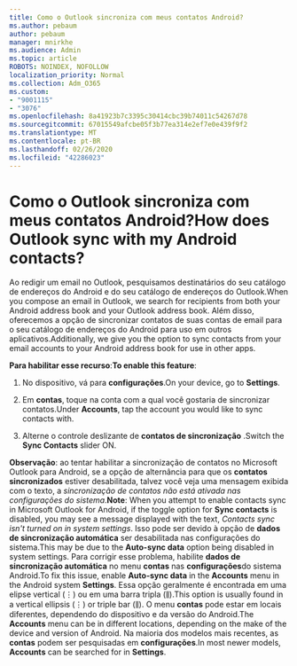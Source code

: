 ```yaml
---
title: Como o Outlook sincroniza com meus contatos Android?
ms.author: pebaum
author: pebaum
manager: mnirkhe
ms.audience: Admin
ms.topic: article
ROBOTS: NOINDEX, NOFOLLOW
localization_priority: Normal
ms.collection: Adm_O365
ms.custom:
- "9001115"
- "3076"
ms.openlocfilehash: 8a41923b7c3395c30414cbc39b74011c54267d78
ms.sourcegitcommit: 67015549afcbe05f3b77ea314e2ef7e0e439f9f2
ms.translationtype: MT
ms.contentlocale: pt-BR
ms.lasthandoff: 02/26/2020
ms.locfileid: "42286023"
---
```

# <a name="how-does-outlook-sync-with-my-android-contacts"></a><span data-ttu-id="1d134-102">Como o Outlook sincroniza com meus contatos Android?</span><span class="sxs-lookup"><span data-stu-id="1d134-102">How does Outlook sync with my Android contacts?</span></span>

<span data-ttu-id="1d134-103">Ao redigir um email no Outlook, pesquisamos destinatários do seu catálogo de endereços do Android e do seu catálogo de endereços do Outlook.</span><span class="sxs-lookup"><span data-stu-id="1d134-103">When you compose an email in Outlook, we search for recipients from both your Android address book and your Outlook address book.</span></span> <span data-ttu-id="1d134-104">Além disso, oferecemos a opção de sincronizar contatos de suas contas de email para o seu catálogo de endereços do Android para uso em outros aplicativos.</span><span class="sxs-lookup"><span data-stu-id="1d134-104">Additionally, we give you the option to sync contacts from your email accounts to your Android address book for use in other apps.</span></span> 
 
<span data-ttu-id="1d134-105">**Para habilitar esse recurso**:</span><span class="sxs-lookup"><span data-stu-id="1d134-105">**To enable this feature**:</span></span>
 
1. <span data-ttu-id="1d134-106">No dispositivo, vá para **configurações**.</span><span class="sxs-lookup"><span data-stu-id="1d134-106">On your device, go to **Settings**.</span></span>

2. <span data-ttu-id="1d134-107">Em **contas**, toque na conta com a qual você gostaria de sincronizar contatos.</span><span class="sxs-lookup"><span data-stu-id="1d134-107">Under **Accounts**, tap the account you would like to sync contacts with.</span></span>

3. <span data-ttu-id="1d134-108">Alterne o controle deslizante de **contatos de sincronização** .</span><span class="sxs-lookup"><span data-stu-id="1d134-108">Switch the **Sync Contacts** slider ON.</span></span>
 
<span data-ttu-id="1d134-109">**Observação**: ao tentar habilitar a sincronização de contatos no Microsoft Outlook para Android, se a opção de alternância para que os **contatos sincronizados** estiver desabilitada, talvez você veja uma mensagem exibida com o texto, a *sincronização de contatos não está ativada nas configurações do sistema*.</span><span class="sxs-lookup"><span data-stu-id="1d134-109">**Note**: When you attempt to enable contacts sync in Microsoft Outlook for Android, if the toggle option for **Sync contacts** is disabled, you may see a message displayed with the text, *Contacts sync isn't turned on in system settings*.</span></span> <span data-ttu-id="1d134-110">Isso pode ser devido à opção de **dados de sincronização automática** ser desabilitada nas configurações do sistema.</span><span class="sxs-lookup"><span data-stu-id="1d134-110">This may be due to the **Auto-sync data** option being disabled in system settings.</span></span> <span data-ttu-id="1d134-111">Para corrigir esse problema, habilite **dados de sincronização automática** no menu **contas** nas **configurações**do sistema Android.</span><span class="sxs-lookup"><span data-stu-id="1d134-111">To fix this issue, enable  **Auto-sync data** in the  **Accounts** menu in the Android system  **Settings**.</span></span> <span data-ttu-id="1d134-112">Essa opção geralmente é encontrada em uma elipse vertical (⋮) ou em uma barra tripla (⫼).</span><span class="sxs-lookup"><span data-stu-id="1d134-112">This option is usually found in a vertical ellipsis (⋮) or triple bar (⫼).</span></span> <span data-ttu-id="1d134-113">O menu **contas** pode estar em locais diferentes, dependendo do dispositivo e da versão do Android.</span><span class="sxs-lookup"><span data-stu-id="1d134-113">The  **Accounts** menu can be in different locations, depending on the make of the device and version of Android.</span></span> <span data-ttu-id="1d134-114">Na maioria dos modelos mais recentes, as **contas** podem ser pesquisadas em **configurações**.</span><span class="sxs-lookup"><span data-stu-id="1d134-114">In most newer models, **Accounts** can be searched for in **Settings**.</span></span>